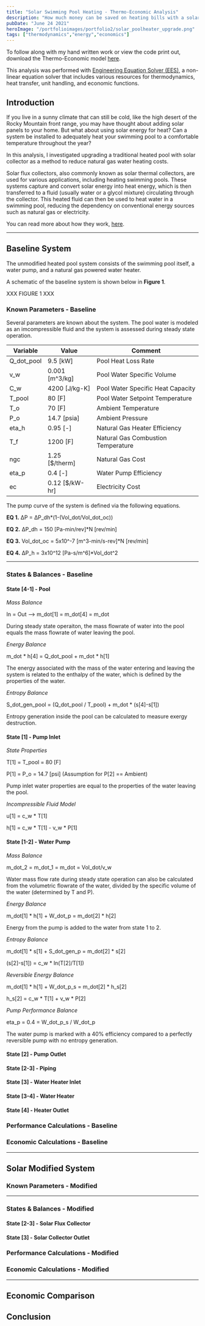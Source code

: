 ```yaml
---
title: "Solar Swimming Pool Heating - Thermo-Economic Analysis"
description: "How much money can be saved on heating bills with a solar swimming pool system upgrade? What are the costs to upgrade? Is it worth it? When will it pay itself off?"
pubDate: "June 24 2021"
heroImage: "/portfolioimages/portfolio2/solar_poolheater_upgrade.png"
tags: ["thermodynamics","energy","economics"]
---
```


To follow along with my hand written work or view the code print out, download the Thermo-Economic model [here](/downloads/Solar_PoolHeating_Model.pdf).

This analysis was performed with [Engineering Equation Solver (EES)](https://fchartsoftware.com/ees/), a non-linear equation solver that includes various resources for thermodynamics, heat transfer, unit handling, and economic functions.

## Introduction

If you live in a sunny climate that can still be cold, like the high desert of the Rocky Mountain front range, you may have thought about adding solar panels to your home. But what about using solar energy for heat? Can a system be installed to adequately heat your swimming pool to a comfortable temperature throughout the year?

In this analysis, I investigated upgrading a traditional heated pool with solar collector as a method to reduce natural gas water heating costs.

Solar flux collectors, also commonly known as solar thermal collectors, are used for various applications, including heating swimming pools. These systems capture and convert solar energy into heat energy, which is then transferred to a fluid (usually water or a glycol mixture) circulating through the collector. This heated fluid can then be used to heat water in a swimming pool, reducing the dependency on conventional energy sources such as natural gas or electricity.

You can read more about how they work, [here](https://www.energy.gov/energysaver/solar-swimming-pool-heaters).

---

## Baseline System

The unmodified heated pool system consists of the swimming pool itself, a water pump, and a natural gas powered water heater.

A schematic of the baseline system is shown below in **Figure 1**.

XXX FIGURE 1 XXX

### Known Parameters - Baseline

Several parameters are known about the system. The pool water is modeled as an imcompressible fluid and the system is assessed during steady state operation.

|Variable|Value|Comment|
|----------|----------|----------|
|Q_dot_pool|9.5 [kW]|Pool Heat Loss Rate|
|v_w|0.001 [m^3/kg]|Pool Water Specific Volume|
|C_w|4200 [J/kg-K]|Pool Water Specific Heat Capacity|
|T_pool|80 [F]|Pool Water Setpoint Temperature|
|T_o|70 [F]|Ambient Temperature|
|P_o|14.7 [psia]|Ambient Pressure|
|eta_h|0.95 [-]|Natural Gas Heater Efficiency|
|T_f|1200 [F]|Natural Gas Combustion Temperature|
|ngc|1.25 [$/therm]|Natural Gas Cost|
|eta_p|0.4 [-]|Water Pump Efficiency|
|ec|0.12 [$/kW-hr]|Electricity Cost|

The pump curve of the system is defined via the following equations.

**EQ 1.** ∆P = ∆P_dh*(1-(Vol_dot/Vol_dot_oc))

**EQ 2.** ∆P_dh = 150 [Pa-min/rev]*N [rev/min]

**EQ 3.** Vol_dot_oc = 5x10^-7 [m^3-min/s-rev]*N [rev/min]

**EQ 4.** ∆P_h = 3x10^12 [Pa-s/m^6]*Vol_dot^2

---

### States & Balances - Baseline

#### State [4-1] - Pool

*Mass Balance*

In = Out --> m_dot[1] = m_dot[4] = m_dot

During steady state operaiton, the mass flowrate of water into the pool equals the mass flowrate of water leaving the pool.

*Energy Balance*

m_dot * h[4] = Q_dot_pool + m_dot * h[1]

The energy associated with the mass of the water entering and leaving the system is related to the enthalpy of the water, which is defined by the properties of the water.

*Entropy Balance*

S_dot_gen_pool = (Q_dot_pool / T_pool) + m_dot * (s[4]-s[1])

Entropy generation inside the pool can be calculated to measure exergy destruction.

#### State [1] - Pump Inlet

*State Properties*

T[1] = T_pool = 80 [F]

P[1] = P_o = 14.7 [psi] (Assumption for P[2] == Ambient)

Pump inlet water properties are equal to the properties of the water leaving the pool.

*Incompressible Fluid Model*

u[1] = c_w * T[1]

h[1] = c_w * T[1] - v_w * P[1]

#### State [1-2] - Water Pump

*Mass Balance*

m_dot_2 = m_dot_1 = m_dot = Vol_dot/v_w

Water mass flow rate during steady state operation can also be calculated from the volumetric flowrate of the water, divided by the specific volume of the water (determined by T and P).

*Energy Balance*

m_dot[1] * h[1] + W_dot_p = m_dot[2] * h[2]

Energy from the pump is added to the water from state 1 to 2.

*Entropy Balance*

m_dot[1] * s[1] + S_dot_gen_p = m_dot[2] * s[2]

(s[2]-s[1]) = c_w * ln(T[2]/T[1])

*Reversible Energy Balance*

m_dot[1] * h[1] + W_dot_p_s = m_dot[2] * h_s[2]

h_s[2] = c_w * T[1] + v_w * P[2]

*Pump Performance Balance*

eta_p = 0.4 = W_dot_p_s / W_dot_p

The water pump is marked with a 40% efficiency compared to a perfectly reversible pump with no entropy generation.

#### State [2] - Pump Outlet

#### State [2-3] - Piping

#### State [3] - Water Heater Inlet

#### State [3-4] - Water Heater

#### State [4] - Heater Outlet

### Performance Calculations - Baseline

### Economic Calculations - Baseline

---

## Solar Modified System

### Known Parameters - Modified

---

### States & Balances - Modified

#### State [2-3] - Solar Flux Collector

#### State [3] - Solar Collector Outlet

### Performance Calculations - Modified

### Economic Calculations - Modified

---

## Economic Comparison

## Conclusion
